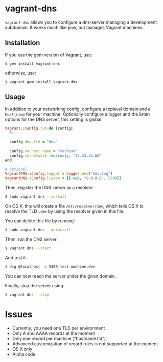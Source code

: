 # vagrant-dns

`vagrant-dns` allows you to configure a dns-server managing a development subdomain. It works much like pow, but manages Vagrant machines.

## Installation

If you use the gem version of Vagrant, use:

    $ gem install vagrant-dns

otherwise, use:

    $ vagrant gem install vagrant-dns

## Usage

In addition to your networking config, configure a toplevel domain and a `host_name` for your machine. Optionally configure a logger and the listen options for the DNS server, this setting is global:

```ruby
Vagrant::Config.run do |config|
  #...
  
  config.dns.tld = "dev"
  
  config.vm.host_name = "machine"
  config.vm.network :hostonly, "33.33.33.60"
end

# optional
VagrantDNS::Config.logger = Logger.new("dns.log")
VagrantDNS::Config.listen = [[:udp, "0.0.0.0", 5300]]
```

Then, register the DNS server as a resolver:

```bash
$ sudo vagrant dns --install
```

On OS X, this will create a file `/etc/resolver/dev`, which tells OS X to resolve the TLD `.dev` by using the resolver given in this file.

You can delete this file by running:

```bash
$ sudo vagrant dns --uninstall
```

Then, run the DNS server:

```bash
$ vagrant dns --start
```

And test it:

```bash
$ dig @localhost -p 5300 test.machine.dev
```

You can now reach the server under the given domain.

Finally, stop the server using:

```bash
$ vagrant dns --stop
```

# Issues

* Currently, you need one TLD per environment
* Only A and AAAA records at the moment
* Only one record per machine ("hostname.tld")
* Advanced customization of record rules is not supported at the moment
* OS X only
* Alpha code